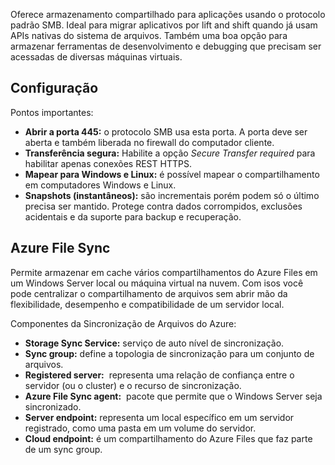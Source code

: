 Oferece armazenamento compartilhado para aplicações usando o protocolo padrão SMB. 
Ideal para migrar aplicativos por lift and shift quando já usam APIs nativas do sistema de arquivos. Também uma boa opção para armazenar ferramentas de desenvolvimento e debugging que precisam ser acessadas de diversas máquinas virtuais.

## Configuração

Pontos importantes:

- **Abrir a porta 445:** o protocolo SMB usa esta porta. A porta deve ser aberta e também liberada no firewall do computador cliente.
- **Transferência segura:** Habilite a opção *Secure Transfer required* para habilitar apenas conexões REST HTTPS.
- **Mapear para Windows e Linux:** é possível mapear o compartilhamento em computadores Windows e Linux.
- **Snapshots (instantâneos):** são incrementais porém podem só o último precisa ser mantido.  Protege contra dados corrompidos, exclusões acidentais e da suporte para backup e recuperação.

## Azure File Sync

Permite armazenar em cache vários compartilhamentos do Azure Files em um Windows Server local ou máquina virtual na nuvem. Com isos você pode centralizar o compartilhamento de arquivos sem abrir mão da flexibilidade, desempenho e compatibilidade de um servidor local.

Componentes da Sincronização de Arquivos do Azure:
- **Storage Sync Service:** serviço de auto nível de sincronização.
- **Sync group:** define a topologia de sincronização para um conjunto de arquivos.
- **Registered server:**  representa uma relação de confiança entre o servidor (ou o cluster) e o recurso de sincronização.
- **Azure File Sync agent:**  pacote que permite que o Windows Server seja sincronizado.
- **Server endpoint:** representa um local específico em um servidor registrado, como uma pasta em um volume do servidor.
- **Cloud endpoint:** é um compartilhamento do Azure Files que faz parte de um sync group.

